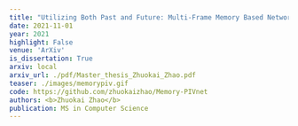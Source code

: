 ```yaml
---
title: "Utilizing Both Past and Future: Multi-Frame Memory Based Network in Solving Particle Image Velocimetry"
date: 2021-11-01
year: 2021
highlight: False
venue: 'ArXiv'
is_dissertation: True
arxiv: local
arxiv_url: ./pdf/Master_thesis_Zhuokai_Zhao.pdf
teaser: ./images/memorypiv.gif
code: https://github.com/zhuokaizhao/Memory-PIVnet
authors: <b>Zhuokai Zhao</b>
publication: MS in Computer Science
---
```


